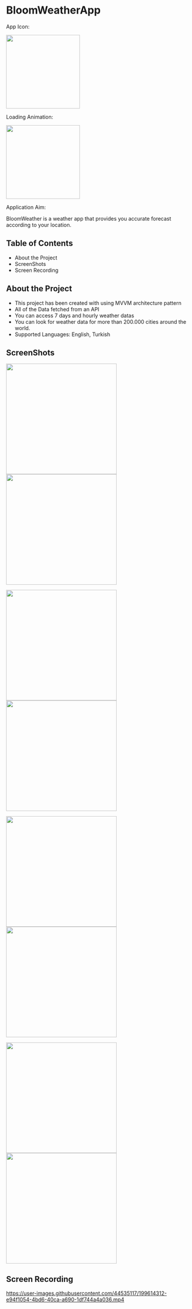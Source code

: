 # BloomWeatherApp

App Icon:

<img src="https://user-images.githubusercontent.com/44535117/199610463-761df177-54fa-4ef8-b3fb-f6690e7f475c.png" width="200">

Loading Animation: 

<img src="https://user-images.githubusercontent.com/44535117/199611074-2aafd96c-6717-493c-a933-b4d2b39b1e50.gif" width="200">

Application Aim:

BloomWeather is a weather app that provides you accurate forecast according to your location.

## Table of Contents
- About the Project
- ScreenShots
- Screen Recording

## About the Project
- This project has been created with using MVVM architecture pattern
- All of the Data fetched from an API
- You can access 7 days and hourly weather datas
- You can look for weather data for more than 200.000 cities around the world.
- Supported Languages: English, Turkish

## ScreenShots
<img src="https://user-images.githubusercontent.com/44535117/199612712-b6d4468b-ad02-4be3-832f-c6f919d1b55d.png" width="300"> <img src="https://user-images.githubusercontent.com/44535117/199612894-32dfe818-38ea-4c17-92a5-89eb1f933a53.png" width="300">

<img src="https://user-images.githubusercontent.com/44535117/199613339-a4847693-0765-46e0-ba7c-56dc1d91c345.png" width="300"> <img src="https://user-images.githubusercontent.com/44535117/199613400-8de5dd67-041f-40f6-ad2a-8415a9fc9b09.png" width="300">


<img src="https://user-images.githubusercontent.com/44535117/199613546-8451ab14-b38e-4ffb-8cf0-d474b88d8ced.png" width="300"> <img src="https://user-images.githubusercontent.com/44535117/199613536-d44c7390-eea0-4782-88ad-19f1c884d18b.png" width="300">

<img src="https://user-images.githubusercontent.com/44535117/199613750-bc5a3ee8-66ee-4229-a4ff-e48bbdaca185.png" width="300"> <img src="https://user-images.githubusercontent.com/44535117/199613764-66793394-4728-484d-8a75-74a2e136e6eb.png" width="300">


## Screen Recording



https://user-images.githubusercontent.com/44535117/199614312-e94f1054-4bd6-40ca-a690-1df744a4a036.mp4






